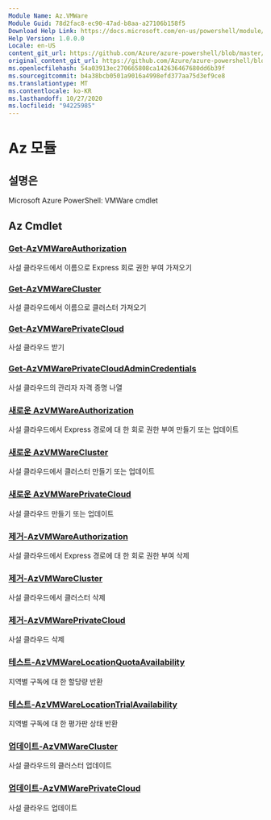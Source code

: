 ```yaml
---
Module Name: Az.VMWare
Module Guid: 78d2fac8-ec90-47ad-b8aa-a27106b158f5
Download Help Link: https://docs.microsoft.com/en-us/powershell/module/az.vmware
Help Version: 1.0.0.0
Locale: en-US
content_git_url: https://github.com/Azure/azure-powershell/blob/master/src/VMWare/help/Az.VMWare.md
original_content_git_url: https://github.com/Azure/azure-powershell/blob/master/src/VMWare/help/Az.VMWare.md
ms.openlocfilehash: 54a03913ec270665808ca142636467680dd6b39f
ms.sourcegitcommit: b4a38bcb0501a9016a4998efd377aa75d3ef9ce8
ms.translationtype: MT
ms.contentlocale: ko-KR
ms.lasthandoff: 10/27/2020
ms.locfileid: "94225985"
---
```

# Az 모듈
## 설명은
Microsoft Azure PowerShell: VMWare cmdlet

## Az Cmdlet
### [Get-AzVMWareAuthorization](Get-AzVMWareAuthorization.md)
사설 클라우드에서 이름으로 Express 회로 권한 부여 가져오기

### [Get-AzVMWareCluster](Get-AzVMWareCluster.md)
사설 클라우드에서 이름으로 클러스터 가져오기

### [Get-AzVMWarePrivateCloud](Get-AzVMWarePrivateCloud.md)
사설 클라우드 받기

### [Get-AzVMWarePrivateCloudAdminCredentials](Get-AzVMWarePrivateCloudAdminCredentials.md)
사설 클라우드의 관리자 자격 증명 나열

### [새로운 AzVMWareAuthorization](New-AzVMWareAuthorization.md)
사설 클라우드에서 Express 경로에 대 한 회로 권한 부여 만들기 또는 업데이트

### [새로운 AzVMWareCluster](New-AzVMWareCluster.md)
사설 클라우드에서 클러스터 만들기 또는 업데이트

### [새로운 AzVMWarePrivateCloud](New-AzVMWarePrivateCloud.md)
사설 클라우드 만들기 또는 업데이트

### [제거-AzVMWareAuthorization](Remove-AzVMWareAuthorization.md)
사설 클라우드에서 Express 경로에 대 한 회로 권한 부여 삭제

### [제거-AzVMWareCluster](Remove-AzVMWareCluster.md)
사설 클라우드에서 클러스터 삭제

### [제거-AzVMWarePrivateCloud](Remove-AzVMWarePrivateCloud.md)
사설 클라우드 삭제

### [테스트-AzVMWareLocationQuotaAvailability](Test-AzVMWareLocationQuotaAvailability.md)
지역별 구독에 대 한 할당량 반환

### [테스트-AzVMWareLocationTrialAvailability](Test-AzVMWareLocationTrialAvailability.md)
지역별 구독에 대 한 평가판 상태 반환

### [업데이트-AzVMWareCluster](Update-AzVMWareCluster.md)
사설 클라우드의 클러스터 업데이트

### [업데이트-AzVMWarePrivateCloud](Update-AzVMWarePrivateCloud.md)
사설 클라우드 업데이트

